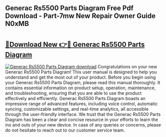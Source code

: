 ## Generac Rs5500 Parts Diagram Free Pdf Download - Part-7mw New Repair Owner Guide N0xMB

# <h2><a href="http://dfocrq8.blite.top/?on=Generac+Rs5500+Parts+Diagram">🔗Download New 👉🔴 Generac Rs5500 Parts Diagram</a></h2>

[![Generac Rs5500 Parts Diagram download](https://i.imgur.com/lujVjoI.png)](http://dfocrq8.blite.top/?on=Generac+Rs5500+Parts+Diagram)
Congratulations on your new Generac Rs5500 Parts Diagram! This user manual is designed to help you understand and get the most out of your product. Before you begin using your Generac Rs5500 Parts Diagram, please read this manual thoroughly. It contains essential information on product setup, operation, maintenance, and troubleshooting, ensuring that you are able to use the product effectively and efficiently. Generac Rs5500 Parts Diagram boasts an impressive range of advanced features, including voice control, automatic syncing, customizable settings, and real-time analytics, all accessible through the user-friendly interface. We trust that the Generac Rs5500 Parts Diagram has been a clear and concise resource in your efforts to learn the ins and outs of your new device. In case of any queries or concerns, please do not hesitate to reach out to our customer service team.
